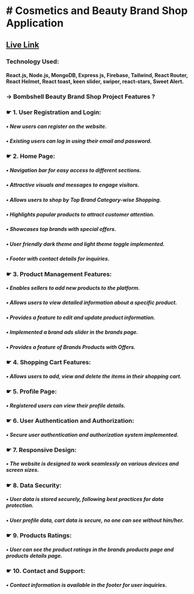 # # Cosmetics and Beauty Brand Shop Application

## [ Live Link](https://bombshell-beauty-omarjafor.web.app/)

### Technology Used: 
#### React.js, Node.js, MongoDB, Express js, Firebase, Tailwind, React Router, React Helmet, React toast, keen slider, swiper, react-stars, Sweet Alert.

### &rarr; Bombshell Beauty Brand Shop Project Features ?

### &#9755; 1. User Registration and Login:
##### &bull; New users can register on the website.
##### &bull; Existing users can log in using their email and password.
### &#9755; 2. Home Page:
##### &bull; Navigation bar for easy access to different sections.
##### &bull; Attractive visuals and messages to engage visitors.
##### &bull; Allows users to shop by Top Brand Category-wise Shopping.
##### &bull; Highlights popular products to attract customer attention.
##### &bull; Showcases top brands with special offers.
##### &bull; User friendly dark theme and light theme toggle implemented.
##### &bull; Footer with contact details for inquiries.
### &#9755; 3. Product Management Features:
##### &bull; Enables sellers to add new products to the platform.
##### &bull; Allows users to view detailed information about a specific product.
##### &bull; Provides a feature to edit and update product information.
##### &bull; Implemented a brand ads slider in the brands page.
##### &bull; Provides a feature of Brands Products with Offers.
### &#9755; 4. Shopping Cart Features:
##### &bull; Allows users to add, view and delete the items in their shopping cart.
### &#9755; 5. Profile Page:
##### &bull; Registered users can view their profile details.
### &#9755; 6. User Authentication and Authorization:
##### &bull; Secure user authentication and authorization system implemented.
### &#9755; 7. Responsive Design:
##### &bull; The website is designed to work seamlessly on various devices and screen sizes.
### &#9755; 8. Data Security:
##### &bull; User data is stored securely, following best practices for data protection.
##### &bull; User profile data, cart data is secure, no one can see without him/her.
### &#9755; 9. Products Ratings:
##### &bull; User can see the product ratings in the brands products page and products details page.
### &#9755; 10. Contact and Support:
##### &bull; Contact information is available in the footer for user inquiries.